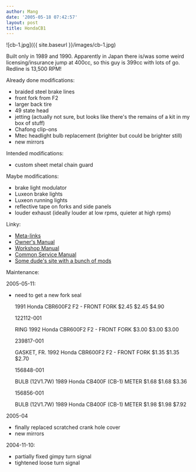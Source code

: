 ```yaml
---
author: Mang
date: '2005-05-18 07:42:57'
layout: post
title: HondaCB1
---
```


![cb-1.jpg]({{ site.baseurl }}/images/cb-1.jpg)

Built only in 1989 and 1990.  Apparently in Japan there is/was some weird licensing/insurance jump at 400cc, so this guy is 399cc with lots of go.  Redline is 13,500 RPM!

Already done modifications:

* braided steel brake lines
* front fork from F2
* larger back tire
* 49 state head
* jetting (actually not sure, but looks like there's the remains of a kit in my box of stuff)
* Chafong clip-ons
* Mtec headlight bulb replacement (brighter but could be brighter still)
* new mirrors

Intended modifications:

* custom sheet metal chain guard

Maybe modifications:

* brake light modulator
* Luxeon brake lights
* Luxeon running lights
* reflective tape on forks and side panels
* louder exhaust (ideally louder at low rpms, quieter at high rpms)

Linky:

* [Meta-links](http://www.motor-forum.nl/forum/topic/63985)
* [Owner's Manual](http://prozaq.demon.nl/cb1/cb-1ownersmanual.pdf)
* [Workshop Manual](http://prozaq.demon.nl/cb1/Honda%20CB-1%20workshop%20manual.pdf)
* [Common Service Manual](http://prozaq.demon.nl/cb1/Honda.Common.Service.Manual.pdf)
* [Some dude's site with a bunch of mods](http://homepage.ntlworld.com/fiscusfish/thecb1files/)

Maintenance:

2005-05-11:

* need to get a new fork seal

    1991 Honda CBR600F2 F2 - FRONT FORK
	$2.45 	$2.45 	$4.90
		
    122112-001
	
    RING
    1992 Honda CBR600F2 F2 - FRONT FORK
	$3.00 	$3.00 	$3.00
		
    239817-001
	
    GASKET, FR.
    1992 Honda CBR600F2 F2 - FRONT FORK
	$1.35 	$1.35 	$2.70
		 
    156848-001
	
    BULB (12V1.7W)
    1989 Honda CB400F (CB-1) METER
	$1.68 	$1.68 	$3.36
		
    156856-001
	
    BULB (12V1.7W)
    1989 Honda CB400F (CB-1) METER
	$1.98 	$1.98 	$7.92

2005-04

* finally replaced scratched crank hole cover
* new mirrors

2004-11-10:

* partially fixed gimpy turn signal
* tightened loose turn signal
